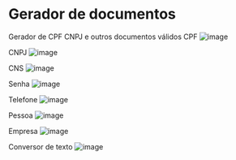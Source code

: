 # Gerador de documentos
Gerador de CPF CNPJ e outros documentos válidos
CPF
![image](https://user-images.githubusercontent.com/37172038/119657588-7cec3900-be02-11eb-9c78-edce3957c7b6.png)

CNPJ
![image](https://user-images.githubusercontent.com/37172038/119657631-883f6480-be02-11eb-8327-100711e2bb7b.png)


CNS
![image](https://user-images.githubusercontent.com/37172038/119657717-a4430600-be02-11eb-98e4-785706fc13f4.png)


Senha
![image](https://user-images.githubusercontent.com/37172038/119657750-adcc6e00-be02-11eb-9e95-82bfffb8b5d1.png)


Telefone
![image](https://user-images.githubusercontent.com/37172038/119657788-bae95d00-be02-11eb-8537-bbb4a539c5b5.png)


Pessoa
![image](https://user-images.githubusercontent.com/37172038/119657817-c3da2e80-be02-11eb-96d1-c6af62d8793a.png)

 
Empresa
![image](https://user-images.githubusercontent.com/37172038/119657848-cc326980-be02-11eb-84b1-55ce52d40ce9.png)

Conversor de texto
![image](https://user-images.githubusercontent.com/37172038/119657904-e3715700-be02-11eb-88f9-a00708349766.png)



